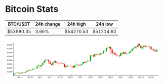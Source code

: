 # Bitcoin Stats

BTC/USDT|24h change|24h high|24h low|
|---|---|---|---|
|$53980.35|3.66%|$54270.53|$51214.60|

<img src="./chart.svg">
